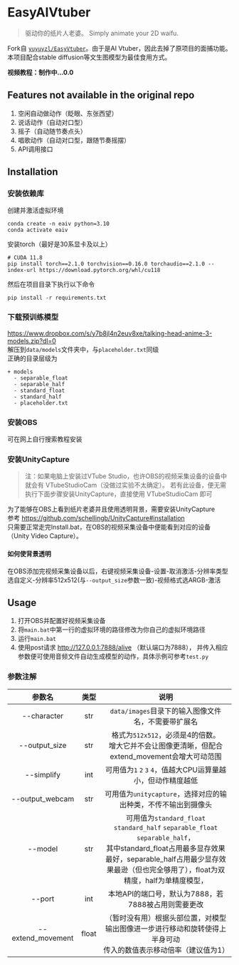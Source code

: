 # EasyAIVtuber

> 驱动你的纸片人老婆。
Simply animate your 2D waifu.

Fork自 [`yuyuyzl/EasyVtuber`](https://github.com/yuyuyzl/EasyVtuber)。由于是AI Vtuber，因此去掉了原项目的面捕功能。
本项目配合stable diffusion等文生图模型为最佳食用方式。

**视频教程：制作中...0.0**

## Features not available in the original repo

1. 空闲自动做动作（眨眼、东张西望）
2. 说话动作（自动对口型）
3. 摇子（自动随节奏点头）
4. 唱歌动作（自动对口型，跟随节奏摇摆）
5. API调用接口

## Installation
### 安装依赖库
创建并激活虚拟环境  
```
conda create -n eaiv python=3.10
conda activate eaiv
```
安装torch（最好是30系显卡及以上）
```
# CUDA 11.8
pip install torch==2.1.0 torchvision==0.16.0 torchaudio==2.1.0 --index-url https://download.pytorch.org/whl/cu118
```
然后在项目目录下执行以下命令  
```
pip install -r requirements.txt
```

### 下载预训练模型  

https://www.dropbox.com/s/y7b8jl4n2euv8xe/talking-head-anime-3-models.zip?dl=0  
解压到`data/models`文件夹中，与`placeholder.txt`同级  
正确的目录层级为  
```
+ models
  - separable_float
  - separable_half
  - standard_float
  - standard_half
  - placeholder.txt
```
### 安装OBS
可在网上自行搜索教程安装

### 安装UnityCapture

> 注：如果电脑上安装过VTube Studio，也许OBS的视频采集设备的设备中就会有 VTubeStudioCam（没做过实验不太确定）。
> 若有此设备，便无需执行下面步骤安装UnityCapture，直接使用 VTubeStudioCam 即可

为了能够在OBS上看到纸片老婆并且使用透明背景，需要安装UnityCapture  
参考 https://github.com/schellingb/UnityCapture#installation  
只需要正常走完Install.bat，在OBS的视频采集设备中便能看到对应的设备（Unity Video Capture）。

#### 如何使背景透明
在OBS添加完视频采集设备以后，右键视频采集设备-设置-取消激活-分辨率类型选自定义-分辨率512x512(与`--output_size`参数一致)-视频格式选ARGB-激活

## Usage
1. 打开OBS并配置好视频采集设备
2. 将`main.bat`中第一行的虚拟环境的路径修改为你自己的虚拟环境路径
3. 运行`main.bat`
4. 使用post请求 http://127.0.0.1:7888/alive （默认端口为7888），
并传入相应参数便可使用音频文件自动生成模型的动作，具体示例可参考`test.py`

### 参数注解

|        参数名        |  类型   |                                                                               说明                                                                                |
|:-----------------:|:-----:|:---------------------------------------------------------------------------------------------------------------------------------------------------------------:|
|    --character    |  str  |                                                                `data/images`目录下的输入图像文件名，不需要带扩展名                                                                 |
|   --output_size   |  str  |                                                 格式为`512x512`，必须是4的倍数。<br>增大它并不会让图像更清晰，但配合extend_movement会增大可动范围                                                 |
|    --simplify     |  int  |                                                             可用值为`1` `2` `3` `4`，值越大CPU运算量越小，但动作精度越低                                                             |
|  --output_webcam  |  str  |                                                             可用值为`unitycapture`，选择对应的输出种类，不传不输出到摄像头                                                              |
|      --model      |  str  | 可用值为`standard_float` `standard_half` `separable_float` `separable_half`，<br/>其中standard_float占用最多显存效果最好，separable_half占用最少显存效果最逊（但也完全够用了），float为双精度，half为单精度模型， |
|  --port  |  int  |                                                                 本地API的端口号，默认为7888，若7888被占用则需要更改                                                                 |
| --extend_movement | float |                                                  （暂时没有用）根据头部位置，对模型输出图像进一步进行移动和旋转使得上半身可动<br>传入的数值表示移动倍率（建议值为1）                                                   |

